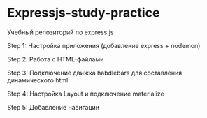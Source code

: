 # Expressjs-study-practice

Учебный репозиторий по express.js

Step 1: Настройка приложения (добавление express + nodemon)

Step 2: Работа с HTML-файлами

Step 3: Подключение движка habdlebars для составления динамического html. 

Step 4: Настройка Layout и подключение materialize

Step 5: Добавление навигации

